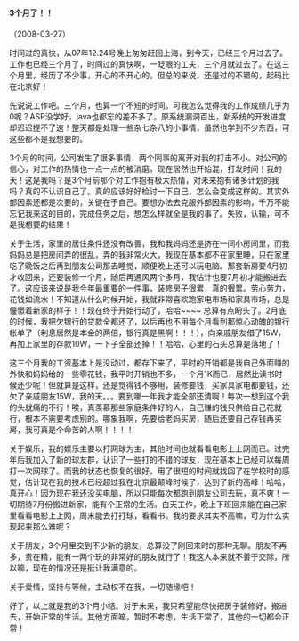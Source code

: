 
#### 3个月了！！
（2008-03-27）

时间过的真快，从07年12.24号晚上匆匆赶回上海，到今天，已经三个月过去了。工作也已经三个月了，时间过的真快啊，一眨眼的工夫，三个月就过去了。在这三个月里，经历了不少事，开心的不开心的。但总的来说，还是过的不错的，起码比在北京好！

先说说工作吧。三个月，也算一个不短的时间。可我怎么觉得我的工作成绩几乎为0呢？ASP没学好，java也都忘的差不多了。原系统漏洞百出，新系统的开发进度却迟迟提不了速！整天都是处理一些杂七杂八的小事情，虽然也学到不少东西，可这些都不是我想要的。

3个月的时间，公司发生了很多事情，两个同事的离开对我的打击不小。对公司的信心，对工作的热情也一点一点的被消磨，现在居然也开始混，打发时间！我的天！这是我吗？是3个月前那个对工作抱有极大热情，对未来抱有诸多计划的我吗？真的不认识自己了。真的应该好好检讨一下自己，怎么会变成这样的。其实外部因素还都是次要的，关键在于自己。要想办法去克服外部因素的影响，千万不能忘记我来这的目的，完成任务之后，想怎么样就全是我的事了。失败，认输，可不是我想要的结果！

关于生活，家里的居住条件还没有改善，我和我妈妈还是挤在一间小房间里，而我妈妈总是把房间弄的很乱，弄的我非常火大，我现在基本都不在家里睡，只在家里吃了晚饭之后再到朋友公司那去睡觉，顺便晚上还可以玩电脑。那套新房要4月初才收回来，还要装修一个月，随后再通风两个多月，我估计也要7月初才能搬进去了。这应该来说是我今年最重要的一件事，装修房子很累，真的很累。劳心劳力，花钱如流水！不知道从什么时候开始，我就非常喜欢跑家电市场和家具市场，总是憧憬着新家的样子！！现在终于开始行动了，哈哈~~~~ 总算有点盼头了。2月底的时候，我把欠银行的贷款全都还了，以后再也不用每个月看到那惊心动魄的银行帐单了（利息居然是本金的两倍，银行真是黑啊！！！），向亲戚朋友借了15W，再加上家里的存款10W，一下子全部还掉！！哈哈，心里的石头总算是落地了！

这三个月我的工资基本上是没动过，都存下来了，平时的开销都是我自己外面赚的外快和妈妈给的一些零花钱，我平时开销也不多，一个月1K而已，居然比读书时候还少呢！但就算是这样，还是觉得钱不够用，装修要钱，买家具家电都要钱，还欠了亲戚朋友15W，我的天。。。要到哪一年我才能全部还清啊！每次一想到这个我的头就痛的不行！唉，真羡慕那些家庭条件好的人，自己赚的钱只供给自己花就行，根本不需要考虑别的。哪象我啊，先要给老妈买房，随后还要自己存钱再买房，我可真是个命苦的人啊！！！！

关于娱乐，我的娱乐主要以打网球为主，其他时间也就看看电影上上网而已。过完年后我加入了新的球友群，认识了一些打的不错的球友，现在基本上已经可以每周打一次网球了。而我的状态也恢复的很好，用了很短的时间就找回了在学校时的感觉，估计现在我的技术已经超过我在北京最颠峰时候了，达到了新的高峰！哈哈，真开心！因为现在我还没买电脑，所以只能每次都跑到朋友公司去玩，真不爽！一切期待7月份搬进新家，能有个正常的生活。白天工作，晚上下班回来能在自己家里看看电影上上网，周末能去打打球，看看书。我的要求其实不高嘛，可为什么实现起来那么难呢？

关于朋友，3个月里交到不少新的朋友，总算没了刚回来时的那种无聊。朋友不再多，贵在精，能有一两个玩的非常好的朋友就行了！我这人本来就不善于交际，所以嘛，现在的情况还是挺让我满意的。

关于爱情，坚持与等候，主动权不在我，一切随缘吧！

好了，以上就是我的3个月小结。对于未来，我只希望能尽快把房子装修好，搬进去，开始正常的生活。其他方面嘛，暂时不考虑，生活正常了，其他的一切都会正常！

